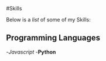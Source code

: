 #Skills

Below is a _list_ of some of my Skills:

## Programming Languages
-_Javascript_
-__Python__



